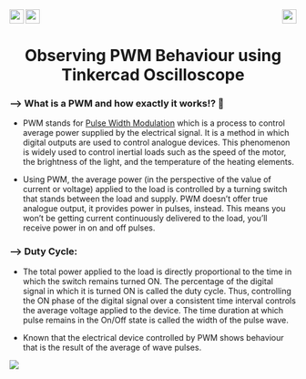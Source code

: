 <div>
<a href="https://www.arduino.cc/"><img src="https://img.shields.io/badge/MicroController%3A-Arduino%20UNO%203-green[700]"height="25" align="left"></a>
<a href="https://www.tinkercad.com/things/6sPd7v0lE5K?sharecode=bRUlGeeJrNxdif_1R4nE3-BGLVqJF6D2BW3rW7xpatg"><img src="https://img.shields.io/badge/Simulation:-Click%20to%20Simulate -blue" height="25"></a>
<a href="https://www.microchip.com/en-us/product/ATmega328P"><img src="https://img.shields.io/badge/Processor%3A-Atmega328P-black" height="25" align="right"></a>
</div>

<div align="center">
   <h1>Observing PWM Behaviour using Tinkercad Oscilloscope</h1>
</div>

### --> What is a PWM and how exactly it works!? 🤔
- PWM stands for <a href="https://www.theengineeringprojects.com/2018/10/introduction-to-pwm-pulse-width-modulation.html">Pulse Width Modulation</a> which is a process to control average power supplied by the electrical signal. It is a method in which digital outputs are used to control analogue devices. This phenomenon is widely used to control inertial loads such as the speed of the motor, the brightness of the light, and the temperature of the heating elements.

- Using PWM, the average power (in the perspective of the value of current or voltage) applied to the load is controlled by a turning switch that stands between the load and supply. PWM doesn’t offer true analogue output, it provides power in pulses, instead. This means you won’t be getting current continuously delivered to the load, you’ll receive power in on and off pulses.

### --> Duty Cycle:

- The total power applied to the load is directly proportional to the time in which the switch remains turned ON. The percentage of the digital signal in which it is turned ON is called the duty cycle. Thus, controlling the ON phase of the digital signal over a consistent time interval controls the average voltage applied to the device. The time duration at which pulse remains in the On/Off state is called the width of the pulse wave.

- Known that the electrical device controlled by PWM shows behaviour that is the result of the average of wave pulses.


<img src="https://res.cloudinary.com/rs-designspark-live/image/upload/c_limit,w_758/f_auto/v1/article/pwm1_5b5a238f95dc10f912bb0a66419d19884fbdd5e6" align="center" >